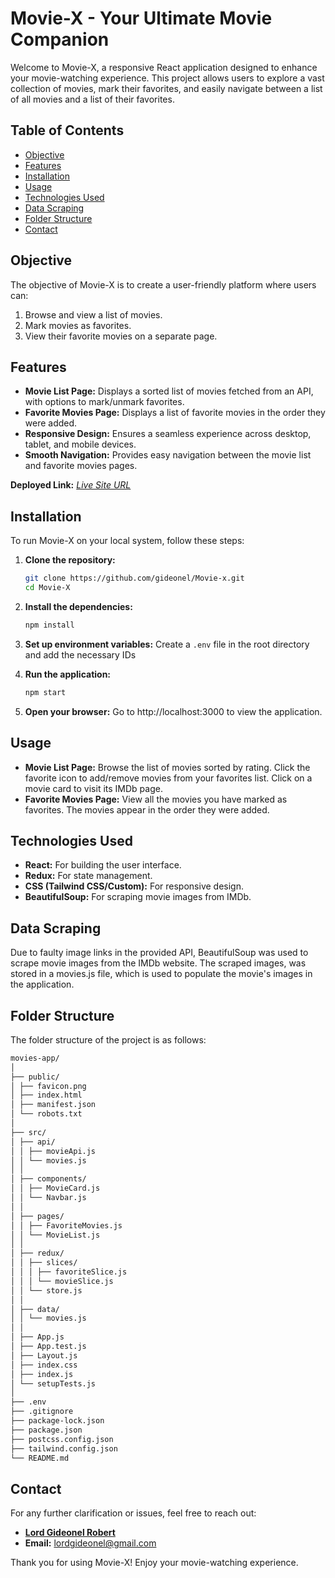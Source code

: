 # Movie-X - Your Ultimate Movie Companion

Welcome to Movie-X, a responsive React application designed to enhance your movie-watching experience. This project allows users to explore a vast collection of movies, mark their favorites, and easily navigate between a list of all movies and a list of their favorites.

## Table of Contents

- [Objective](#objective)
- [Features](#features)
- [Installation](#installation)
- [Usage](#usage)
- [Technologies Used](#technologies-used)
- [Data Scraping](#data-scraping)
- [Folder Structure](#folder-structure)
- [Contact](#contact)

## Objective

The objective of Movie-X is to create a user-friendly platform where users can:

1. Browse and view a list of movies.
2. Mark movies as favorites.
3. View their favorite movies on a separate page.

## Features

- **Movie List Page:** Displays a sorted list of movies fetched from an API, with options to mark/unmark favorites.
- **Favorite Movies Page:** Displays a list of favorite movies in the order they were added.
- **Responsive Design:** Ensures a seamless experience across desktop, tablet, and mobile devices.
- **Smooth Navigation:** Provides easy navigation between the movie list and favorite movies pages.

**Deployed Link:** _[Live Site URL](https://movie-x-live.vercel.app/)_


## Installation

To run Movie-X on your local system, follow these steps:

1. **Clone the repository:**
   ```bash
   git clone https://github.com/gideonel/Movie-x.git
   cd Movie-X
   ```
2. **Install the dependencies:**
   ```bash
   npm install
   ```
3. **Set up environment variables:**
   Create a `.env` file in the root directory and add the necessary IDs 
 
4. **Run the application:**
   ```bash
   npm start
   ```
5. **Open your browser:**
   Go to http://localhost:3000 to view the application.

## Usage

- **Movie List Page:** Browse the list of movies sorted by rating. Click the favorite icon to add/remove movies from your favorites list. Click on a movie card to visit its IMDb page.
- **Favorite Movies Page:** View all the movies you have marked as favorites. The movies appear in the order they were added.

## Technologies Used

- **React:** For building the user interface.
- **Redux:** For state management.
- **CSS (Tailwind CSS/Custom):** For responsive design.
- **BeautifulSoup:** For scraping movie images from IMDb.

## Data Scraping

Due to faulty image links in the provided API, BeautifulSoup was used to scrape movie images from the IMDb website. The scraped images, was stored in a movies.js file, which is used to populate the movie's images in the application.

## Folder Structure

The folder structure of the project is as follows:

```bash
movies-app/
│
├── public/
│ ├── favicon.png
│ ├── index.html
│ ├── manifest.json
│ └── robots.txt
│
├── src/
│ ├── api/
│ │ ├── movieApi.js
│ │ └── movies.js
│ │
│ ├── components/
│ │ ├── MovieCard.js
│ │ └── Navbar.js
│ │
│ ├── pages/
│ │ ├── FavoriteMovies.js
│ │ └── MovieList.js
│ │
│ ├── redux/
│ │ ├── slices/
│ │ │ ├── favoriteSlice.js
│ │ │ └── movieSlice.js
│ │ └── store.js
│ │
│ ├── data/
│ │ └── movies.js
│ │
│ ├── App.js
│ ├── App.test.js
│ ├── Layout.js
│ ├── index.css
│ ├── index.js
│ └── setupTests.js
│
├── .env
├── .gitignore
├── package-lock.json
├── package.json
├── postcss.config.json
├── tailwind.config.json
└── README.md
```

## Contact

For any further clarification or issues, feel free to reach out:

- **[Lord Gideonel Robert](https://ng.linkedin.com/in/lordgideon-el)**
- **Email:** lordgideonel@gmail.com

Thank you for using Movie-X! Enjoy your movie-watching experience.
